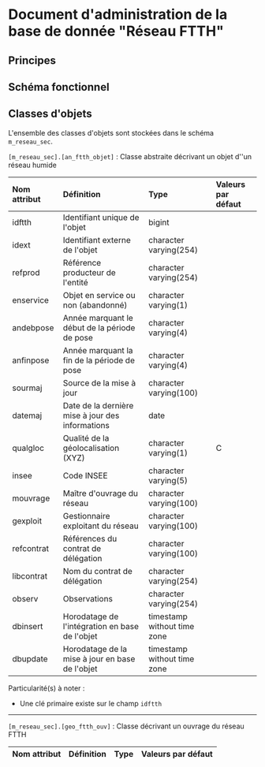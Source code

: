 # Document d'administration de la base de donnée "Réseau FTTH"  

## Principes  

## Schéma fonctionnel 

## Classes d'objets  
L'ensemble des classes d'objets sont stockées dans le schéma `m_reseau_sec`.  

`[m_reseau_sec].[an_ftth_objet]` : Classe abstraite décrivant un objet d''un réseau humide  

| Nom attribut | Définition | Type | Valeurs par défaut |
|:---|:---|:---|:---|
|idftth|Identifiant unique de l'objet|bigint||
|idext|Identifiant externe de l'objet|character varying(254)||
|refprod|Référence producteur de l'entité|character varying(254)||
|enservice|Objet en service ou non (abandonné)|character varying(1)||
|andebpose|Année marquant le début de la période de pose|character varying(4)||
|anfinpose|Année marquant la fin de la période de pose|character varying(4)||
|sourmaj|Source de la mise à jour|character varying(100)||
|datemaj|Date de la dernière mise à jour des informations|date||
|qualgloc|Qualité de la géolocalisation (XYZ)|character varying(1)|C|
|insee|Code INSEE|character varying(5)||
|mouvrage|Maître d'ouvrage du réseau|character varying(100)||
|gexploit|Gestionnaire exploitant du réseau|character varying(100)||
|refcontrat|Références du contrat de délégation|character varying(100)||
|libcontrat|Nom du contrat de délégation|character varying(254)||
|observ|Observations|character varying(254)||
|dbinsert|Horodatage de l'intégration en base de l'objet|timestamp without time zone||
|dbupdate|Horodatage de la mise à jour en base de l'objet|timestamp without time zone||

Particularité(s) à noter :  
* Une clé primaire existe sur le champ `idftth`  

--- 

`[m_reseau_sec].[geo_ftth_ouv]` : Classe décrivant un ouvrage du réseau FTTH  

| Nom attribut | Définition | Type | Valeurs par défaut |
|:---|:---|:---|:---|